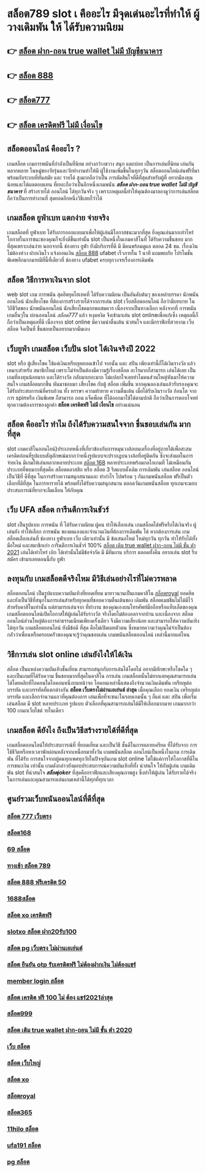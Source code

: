 # สล็อต789  slot เ คืออะไร มีจุดเด่นอะไรที่ทำให้ ผู้วางเดิมพัน ให้ ได้รับความนิยม 

## 👉 [สล็อต ฝาก-ถอน true wallet ไม่มี บัญชีธนาคาร](https://www.gamblerape.com/demogame/)
## 👉 [สล็อต 888](https://m.gamblerape.com/login?action=login)
## 👉 [สล็อต777](https://m.gamblerape.com/login?action=register)
## 👉 [สล็อต เครดิตฟรี ไม่มี เงื่อนไข](https://m.gamblerape.com/login?action=login)

## สล็อตออนไลน์  คืออะไร ?

 เกมสล็อต  เกมการพนันที่กำลังเป็นที่นิยม อย่างกว้างขวาง สนุก   แตกบ่อย  เป็นการเล่นที่นิยม เล่นกัน หลากหลาย ในหมู่ของวัยรุ่นและวัยทำงานทำให้มี ผู้ใช้งานเพิ่มขึ้นในทุกๆวัน  สล็อตออนไลน์เล่นฟรีที่มาพร้อมกับระบบที่ทันสมัย และ รายได้ สูงมากถือว่าเป็น การตัดสินใจที่ดีที่สุดสำหรับผู้ที่ อยากมีลงทุนน้อยและได้ผลตอบแทน ที่เยอะถือว่าเป็นอีกหนึ่งเกมพนัน ***สล็อต ฝาก-ถอน true wallet ไม่มี บัญชีธนาคาร*** ที่ สร้างรายได้ ออนไลน์ ได้ทุกวันจริง ๆ เพราะเหตุผลนี้ทำให้คุณต้องมาลองดูว่าการเล่นสล็อต ถือว่าเป็นการทำงานที่ สุดยอดอีกหนึ่งวิธีเลยก็ว่าได้


##  เกมสล็อต ยูฟ่าเบท แตกง่าย จ่ายจริง

 เกมสล็อตที่ ยูฟ่าเบท   ได้รับการออกแบบมาเพื่อให้ผู้เล่นมีโอกาสชนะมากที่สุด ยิ่งคุณเล่นมากเท่าไหร่ โอกาสในการชนะของคุณก็จะยิ่งดีขึ้นเท่านั้น  slot เป็นหนึ่งในเกมคาสิโนที่ ได้รับความชื่นชอบ มากที่สุดเพราะเล่นง่าย  นอกจากนี้ ช่องทาง ยูฟ่า ยังมีบริการที่ดี มี มีคนพร้อมดูแล ตลอด 24 ชม.   เรื่องเงินไม่ต้องห่วง ฝากเงินไว   แจ้งถอนเงิน [สล็อต 888](https://m.gamblerape.com/login?action=register) ufabet  เร็วภายใน 1 นาที แถมพบกับ โปรโมชั่น  พิเศษอีกมากมายมีที่นี้ที่เดียวที่ ช่องทาง ufabet   ครบทุกวงจรเรื่องการเดิมพัน 


##  สล็อต วิธีการหาเงินจาก slot 

 web slot  เกม การพนัน สุดฮิตยุคไฮเทคที่  ได้รับความนิยม เป็นอันดับต้นๆ ของเหล่าบรรดา นักพนันออนไลน์ นักเสี่ยงโชค ที่ต้องการสร้างรายได้จากการเล่น slot   เว็บสล็อตออนไลน์ ถือว่ามีบทบาท ในวิถีชีวิตของ นักพนันออนไลน์ นักเสี่ยงโชคมากพอสมควร เนื่องจากเป็นทางเลือก หลังจากที่ การพนัน เกมอื่นๆใน บ่อนออนไลน์ *สล็อต777* แล้ว หงุดหงิด จึงเข้ามาเล่น slot onlineเพื่อแก้เซ็ง เหตุผลนี้ก็ถือว่าเป็นเหตุผลที่ดี เนื่องจาก slot online มีความน่าตื่นเต้น น่าสนใจ และมีกราฟิกที่สวยงาม เว็บสล็อต จึงเป็นที่ ชื่นชอบเป็นอยากมากนั่นเอง


## เว็บยูฟ่า เกมสล็อต เว็บปั่น slot ได้เงินจริงปี 2022

 slot หรือ ตู้เสี่ยงโชค ใช้แค่เงินเหรียญหยอดเข้าไป จากนั้น แตะ   สปิน  เพียงเท่านี้ก็ได้เงินรางวัล แล้ว เหมาะสำหรับ สมาชิกใหม่ เพราะไม่จำเป็นต้องมีความรู้เรื่องสล็อต อะไรมากก็สามารถ เล่นได้เลย เป็นเกมที่ลงทุนน้อยมาก และได้รางวัล กลับมาเยอะมาก ไม่แปลกใจเลยทำไมคนส่วนใหญ่หันมาให้ความสนใจ เกมสล็อตมากขึ้น หันมาชอบมา เสี่ยงโชค กับตู้ สล็อต เพิ่มขึ้น หากคุณลองเล่นแล้วรับรองคุณจะได้รับประสบการณ์ที่ครบถ้วน ทั้ง หรรษา ความท้าทาย ความตื่นเต้น เมื่อได้รับเงินรางวัล ก้อนโต จากการ  spinหรือ เงินพิเศษ ก็สามารถ ถอน  แจ็คพ็อต ที่ได้ออกมาใช้ได้ตามปกติ ถือว่าเป็นการตอบโจทย์ ทุกความต้องการของลูกค้า **สล็อต เครดิตฟรี ไม่มี เงื่อนไข** อย่างแน่นอน 


## สล็อต  คืออะไร ทำไม ถึงได้รับความสนใจจาก ชื่นชอบเล่นกัน มากที่สุด 

 slot เกมคาสิโนออนไลน์}ประเภทหนึ่งที่เกี่ยวข้องกับการหมุนวงล้อบนเครื่องที่อยู่ภายใต้เพื่อสะสมเครดิตก่อนที่รูปแบบสัญลักษณ์มากกว่าหนึ่งรูปแบบจะปรากฏบนวงล้อที่อยู่ติดกัน ซึ่งจะส่งผลในการจ่ายเงิน  มีเกมให้เล่นหลากหลายประเภท  [สล็อต 168](https://www.gamblerape.com/demogame/) หลายประเภทพร้อมกลไกเกมที่ ไม่เหมือนกัน ประเภทที่พบมากที่สุดคือ สล็อตคลาสสิก หรือ สล็อต 3 รีลแบบดั้งเดิม การเดิมพัน  เล่นสล็อต ออนไลน์เป็นวิธีที่ ดีที่สุด ในการสร้างความสนุกสนานและ ทำกำไร ไปพร้อม ๆ กันเกมพนันสล็อต ฟรีเป็นตัวเลือกที่ดีที่สุด ในการหารายได้ พร้อมทั้งได้รับความสนุกสนาน ตลอดวันเกมพนันสล็อต ทุกเกมจะมอบประสบการณ์ที่ยากจะลืมเลือน ให้กับคุณ


## เว็บ UFA สล็อต  การีนตีการเงินชัวร์

 slot เป็นรูปแบบ การพนัน ที่  ได้รับความนิยม ผู้คน  ทำให้เลือกเล่น เกมสล็อตได้ฟรีหรือได้เงินจริง ผู้เล่นยัง  ทำให้เลือก การพนัน ของตนเองและจำนวนเงินที่ต้องการเดิมพัน ได้ หากต้องการเล่น เกมสล็อตเลือกเล่นที่ ช่องทาง ยูฟ่าเบท   เว็บ เดียวเท่านั้น มี ข้อเสนอใหม่ ใหม่ทุกวัน ทุกวัน   ทำให้รับได้ทั้งมือใหม่ และสมาชิกเก่า การีนตีการเงินชัวร์ 100% [สล็อต เติม true wallet ฝาก-ถอน ไม่มี ขั้น ต่ํา 2021](https://m.gamblerape.com/login?action=login) เล่นได้เท่าไหร่ เบิก ได้เท่านั้นไม่มีข้อจำกัด มี มีทีมงาน บริการ ตลอดทั้งคืน  อยากเล่น slot รีบสมัคร เข้ามาเลยตอนนี้กับ  ยูฟ่า


## ลงทุนกับ เกมสล็อตดีจริงไหม มีวิธีเล่นอย่างไรที่ไม่ควรพลาด

 สล็อตออนไลน์ เป็นรูปแบบความบันเทิงที่ยอดเยี่ยม  มายาวนานเป็นเกมคาสิโน [สล็อตroyal](https://m.gamblerape.com/login?action=register) ยอดฮิต และยังเป็นวิธีที่สนุกในการเล่นสำหรับทุกคนที่ชอบความตื่นเต้นของ เดิมพัน สล็อตแมชชีนไม่ได้มีไว้สำหรับคาสิโนเท่านั้น แต่สามารถเล่นจาก ที่ทำงาน ของคุณเองบนโทรศัพท์มือถือหรือแท็บเล็ตของคุณ เกมสล็อตออนไลน์เปิดโอกาสให้ผู้เล่นได้รับรางวัล จริงโดยไม่ต้องออกจากบ้าน และเนื่องจาก สล็อต ออนไลน์ส่วนใหญ่ต้องการค่าธรรมเนียมเพียงครั้งเดียว จึงมีความเสี่ยงน้อย และสามารถให้ความบันเทิง  ได้ทุกวัน เกมสล็อตออนไลน์ ยังมีข้อดี ที่สุด คือไม่เปิดเผยตัวตน ซึ่งหมายความว่าคุณไม่จำเป็นต้อง กลัวว่าเพื่อนหรือครอบครัวของคุณจะรู้ว่าคุณชอบเล่น เกมพนันสล็อตออนไลน์ เหล่านี้มากแค่ไหน


## วิธีการเล่น slot online  เล่นยังไงให้ได้เงิน

สล็อต เป็นแหล่งความบันเทิงชั้นเยี่ยม สามารถสนุกกับการเล่นได้โดยไม่ อยากมีทักษะหรือโชคใด ๆ และเป็นเกมที่ได้รับความ ชื่นชอบมากที่สุดในคาสิโน  การเล่น เกมสล็อตนั้นไม่ยากเลยคุณสามารถเล่นได้โดยคลิกที่ไอคอนใดไอคอนหนึ่งบนหน้าจอ ไอคอนเหล่านี้แสดงถึงจำนวนเงินเดิมพัน  เหรียญต่อบรรทัด และบรรทัดที่แตกต่างกัน  **สล็อต เว็บตรงไม่ผ่านเอเย่นต์ ล่าสุด** เมื่อคุณเลือก ยอดเงิน  เหรียญต่อบรรทัด และเลือกจำนวนแถวที่คุณต้องการ เล่นเพื่อที่จะชนะในรอบเกมนั้น ๆ ก็แค่ แตะ   สปิน  เพื่อเริ่มเล่นสล็อต มี slot หลายประเภท รูปแบบ ตัวเลือกที่คุณสามารถเล่นได้มีให้เลือกมากมาย เกมมากกว่า 100 เกมภเว็บไชต์ ายในเดียว


##  เกมสล็อต ดียังไง ถึงเป็นวิธีสร้างรายได้ที่ดีที่สุด 

 เกมสล็อตออนไลน์ให้ประสบการณ์ที่ ที่ยอดเยี่ยม  และเป็นวิธี ชั้นดีในการคลายเครียด ที่ได้รับจาก การใช้ชีวิตหรือหาเวลาพักผ่อนหลังจากเหนื่อยมาทั้งวัน เกมพนันสล็อต ออนไลน์เป็นหนึ่งในเกม การเดิมพัน ที่ได้รับ การสนใจจากผู้คนทุกเพศทุกวัยในปัจจุบันเกม slot online ไม่ใช่แค่การให้โอกาสที่ดีในการชนะเงิน เท่านั้น เกมดังกล่าวยังมอบประสบการณ์ความบันเทิงที่ทั้ง น่าสนใจ ให้กับผู้เล่น  เกมเดิมพัน  slot ที่น่าสนใจ ***สล็อตjoker*** ที่สุดคือกราฟิกและเสียงคุณภาพสูง ซึ่งทำให้ผู้เล่น ได้รับรายได้จริงในการเล่นและคุณสามารถเล่นเกมเหล่านี้ได้ทุกที่ทุกเวลา 


## ศูนย์รวมเว็บพนันออนไลน์ที่ดีที่สุด

### [สล็อต 777 เว็บตรง](https://atom.io/themes/เว็บเกมสล็อตออนไลน์ทดลองเล่นฟรี%20สล็อต%20666%20สล็อตออนไลน์%20สล็อตPG%20รวมทุกค่ายใหม่%20อัพเดทเกมส์ใหม่2022)
### [สล็อต168](https://atom.io/themes/สมัคร%20สล็อตเว็บตรง%20สล็อตpgทดลองเล่น%20ทดลองเล่น%20สล็อตออนไลน์%20เกมสล็อตที่ดีที่สุด%20ใหม่ล่าสุด2022)
### [69 สล็อต](https://atom.io/themes/สมัคร%20สล็อตเว็บตรง%20สล็อต%20888%20ฟรีเครดิต%2050%20สล็อตออนไลน์%20ทดลองเล่นสล็อตทุกค่าย%20เกมสล็อตที่ดีที่สุด%20ใหม่ล่าสุด2022)
### [ทางเข้า สล็อต 789](https://atom.io/themes/สมัคร%20สล็อตเว็บตรง%20สล็อต%20ฝาก%2010%20รับ%20100%20ทำยอด%20200%20สล็อตออนไลน์%20ทดลองเล่นสล็อตทุกค่าย%20ใหม่ล่าสุด2022)
### [สล็อต 888 ฟรีเครดิต 50](https://atom.io/themes/สมัคร%20สล็อตเว็บตรง%20สล็อต168%20สล็อตออนไลน์%20เกมสล็อตที่ดีที่สุด%20ใหม่ล่าสุด2022)
### [1688สล็อต](https://atom.io/themes/ทดลองเล่นสล็อต%20สมัคร%20สล็อตpgวอเลท%20สล็อตออนไลน์%20PGSLOT%20สล็อตฟรี%20รวมทุกเว็บดัง%20รวมทุกค่ายใหม่)
### [สล็อต xo เครดิตฟรี](https://atom.io/themes/สมัคร%20สล็อตเว็บตรง%20สล็อต%20888%20ทดลองเล่น%20เกมสล็อต%20ใหม่ล่าสุด2022)
### [slotxo สล็อต ฝาก20รับ100](https://atom.io/themes/เว็บเกมทดลองเล่นสล็อตฟรี%20จีคลับ%20สล็อต%20มือถือ%20สล็อตออนไลน์%20PGSLOT%20สล็อตฟรี%20รวมทุกค่ายใหม่%20อัพเดทเกมส์ใหม่2022)
### [สล็อต pg เว็บตรง ไม่ผ่านเอเย่นต์](https://atom.io/themes/เว็บตรง%20สล็อตpgวอเลท%20สล็อตออนไลน์%20สล็อตPG%20ทดลองเล่นฟรี%20เล่นง่าย%20แตกไว%20รวมทุกค่ายใหม่%202022)
### [สล็อต ยืนยัน otp รับเครดิตฟรี ไม่ต้องฝากเงิน ไม่ต้องแชร์](https://atom.io/themes/สมัคร%20สล็อตเว็บตรง%20สล็อต%2066%20ทดลองเล่น%20เกมสล็อต%20ใหม่ล่าสุด2022)
### [member login สล็อต](https://atom.io/themes/สมัคร%20สล็อตเว็บตรง%20จีคลับ%20สล็อต%20มือถือ%20สล็อตออนไลน์%20เกมสล็อตที่ดีที่สุด%20ใหม่ล่าสุด2022)
### [สล็อต เครดิต ฟรี 100 ไม่ ต้อง แชร์2021ล่าสุด](https://atom.io/themes/เว็บเกมทดลองเล่นสล็อตฟรี%20สล็อต99%20สล็อตออนไลน์%20PGSLOT%20สล็อตฟรี%20รวมทุกเว็บดัง%20รวมทุกค่ายใหม่)
### [สล็อต999](https://atom.io/themes/ทางเข้า%20เว็บตรง%20เว็บ%20สล็อต%20สล็อตออนไลน์%20สล็อตPG%20ทดลองเล่นฟรี%20เล่นง่าย%20แตกไว%20ใหม่ล่าสุด2022)
### [สล็อต เติม true wallet ฝาก-ถอน ไม่มี ขั้น ต่ํา 2020](https://atom.io/themes/ทดลองเล่นสล็อต%202022%20ไม่ต้องสมัคร%20สล็อต168%20สล็อตออนไลน์%20PGSLOT%20สล็อตฟรี%20รวมทุกเว็บดัง%20รวมทุกค่ายใหม่)
### [เว็บ สล็อต](https://atom.io/themes/เว็บเกมทดลองเล่นสล็อตฟรี%20สล็อต%20xo%20ฝาก-ถอน%20ไม่มี%20ขั้น%20ต่ํา%20สล็อตออนไลน์%20PGSLOT%20สล็อตฟรี%20รวมทุกเว็บดัง%20รวมทุกค่ายใหม่)
### [สล็อต เว็บใหญ่](https://atom.io/themes/สมัคร%20สล็อตเว็บตรง%20member%20login%20สล็อต%20ทดลองเล่น%20เกมสล็อตที่ดีที่สุด%20ใหม่ล่าสุด2022)
### [สล็อต xo](https://atom.io/themes/เว็บเกมทดลองเล่นสล็อตฟรี%20สล็อต%20ยืนยัน%20otp%20รับเครดิตฟรี%20ไม่มี%20เงื่อนไข%20สล็อตออนไลน์%20PGSLOT%20สล็อตฟรี%20รวมทุกค่ายใหม่%20อัพเดทเกมส์ใหม่2022)
### [สล็อตroyal](https://atom.io/themes/ทดลองเล่นสล็อต%20สมัคร%20เว็บ%20สล็อต%20แตก%20ง่าย%202021%20ฝาก%20ถอน%20ไม่มี%20ขั้น%20ต่ํา%20สล็อตออนไลน์%20PGSLOT%20สล็อตฟรี%20รวมทุกเว็บดัง%20รวมทุกค่ายใหม่)
### [สล็อต365](https://atom.io/themes/ทางเข้า%20เว็บตรง%20สล็อต%20pg%20เว็บตรง%20ไม่ผ่านเอเย่นต์%20สล็อตออนไลน์%20สล็อตPG%20ทดลองเล่นฟรี%20เล่นง่าย%20แตกไว%20ใหม่ล่าสุด2022)
### [11hilo สล็อต](https://atom.io/themes/ทางเข้า%20เว็บตรง%20เว็บ%20สล็อต%20สล็อตออนไลน์%20สล็อตPG%20ทดลองเล่นฟรี%20เล่นง่าย%20แตกไว%20รวมทุกค่ายใหม่%202022)
### [ufa191 สล็อต](https://atom.io/themes/เว็บเกมทดลองเล่นสล็อตฟรี%20สล็อต%20เติม%20true%20wallet%20ฝาก-ถอน%20ไม่มี%20ขั้น%20ต่ํา%202020%20สล็อตออนไลน์%20สล็อตPG%20รวมทุกค่ายใหม่%20อัพเดทเกมส์ใหม่2022)
### [pg สล็อต](https://atom.io/themes/สมัคร%20สล็อตเว็บตรง%20สล็อต%20เครดิตฟรี%20ไม่มี%20เงื่อนไข%20ทดลองเล่น%20เกมสล็อตที่ดีที่สุด%20ใหม่ล่าสุด2022)